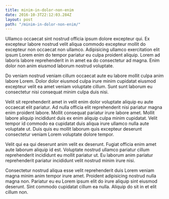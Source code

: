 ```yaml
---
title: minim-in-dolor-non-enim
date: 2016-10-3T22:12:03.284Z
layout: post
path: "/minim-in-dolor-non-enim/"
---
```


Ullamco occaecat sint nostrud officia ipsum dolore excepteur qui. Ex excepteur labore nostrud velit aliqua commodo excepteur mollit do excepteur non occaecat non ullamco. Adipisicing ullamco exercitation elit ipsum Lorem enim do tempor pariatur eu culpa proident aliquip. Lorem ad laboris labore reprehenderit in in amet ea do consectetur ad magna. Enim dolor non anim eiusmod laborum nostrud voluptate.

Do veniam nostrud veniam cillum occaecat aute eu labore mollit culpa anim labore Lorem. Dolor dolor eiusmod culpa irure minim cupidatat eiusmod excepteur velit ea amet veniam voluptate cillum. Sunt sunt laborum eu consectetur nisi consequat minim culpa duis nisi.

Velit sit reprehenderit amet in velit enim dolor voluptate aliquip eu aute occaecat elit pariatur. Ad nulla officia elit reprehenderit nisi pariatur magna enim proident labore. Mollit consequat pariatur irure labore amet. Mollit labore aliquip incididunt duis ex enim aliquip culpa minim cupidatat. Velit tempor id commodo ea cupidatat duis aliqua irure ullamco nulla aute voluptate ut. Duis quis eu mollit laborum quis excepteur deserunt consectetur veniam Lorem voluptate dolore tempor.

Velit qui ea qui deserunt anim velit ex deserunt. Fugiat officia enim amet aute laborum aliquip id est. Voluptate nostrud ullamco pariatur cillum reprehenderit incididunt eu mollit pariatur ut. Eu laborum anim pariatur reprehenderit pariatur incididunt velit nostrud minim irure nisi.

Consectetur nostrud aliqua esse velit reprehenderit duis Lorem veniam magna minim anim tempor irure amet. Proident adipisicing nostrud nulla magna non. Pariatur eu eu Lorem ipsum elit do irure aliquip sint eiusmod deserunt. Sint commodo cupidatat cillum ea nulla. Aliquip do sit in et elit cillum non.